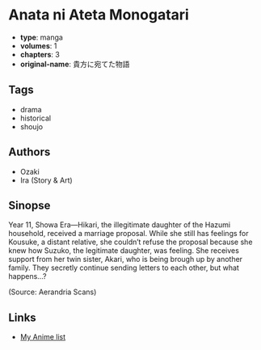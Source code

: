 # Anata ni Ateta Monogatari

-   **type**: manga
-   **volumes**: 1
-   **chapters**: 3
-   **original-name**: 貴方に宛てた物語

## Tags

-   drama
-   historical
-   shoujo

## Authors

-   Ozaki
-   Ira (Story & Art)

## Sinopse

Year 11, Showa Era—Hikari, the illegitimate daughter of the Hazumi household, received a marriage proposal. While she still has feelings for Kousuke, a distant relative, she couldn’t refuse the proposal because she knew how Suzuko, the legitimate daughter, was feeling. She receives support from her twin sister, Akari, who is being brough up by another family. They secretly continue sending letters to each other, but what happens…?

(Source: Aerandria Scans)

## Links

-   [My Anime list](https://myanimelist.net/manga/48843/Anata_ni_Ateta_Monogatari)
